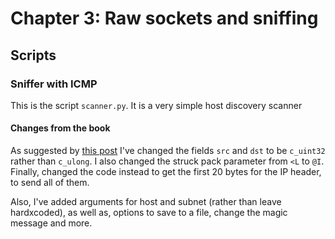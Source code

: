 # Chapter 3: Raw sockets and sniffing

## Scripts

### Sniffer with ICMP

This is the script `scanner.py`. It is a very simple host discovery scanner

#### Changes from the book

As suggested by [this post](https://stackoverflow.com/a/29307402) I've changed the fields `src` and `dst` to be `c_uint32` rather than `c_ulong`. I also changed the struck pack parameter from `<L` to `@I`. Finally, changed the code instead to get the first 20 bytes for the IP header, to send all of them.

Also, I've added arguments for host and subnet (rather than leave hardxcoded), as well as, options to save to a file, change the magic message and more.
